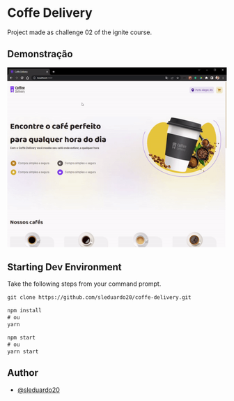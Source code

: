 # Coffe Delivery

Project made as challenge 02 of the ignite course.


## Demonstração

<p align="center">
<img style="-webkit-user-select: none;margin: auto;" src="https://raw.githubusercontent.com/sleduardo20/coffe-delivery/main/public/gif.gif">
</p>


## Starting Dev Environment

Take the following steps from your command prompt.
```
git clone https://github.com/sleduardo20/coffe-delivery.git
```
```
npm install
# ou
yarn
```

```
npm start
# ou
yarn start
```

    
## Author

- [@sleduardo20](https://github.com/sleduardo20)

